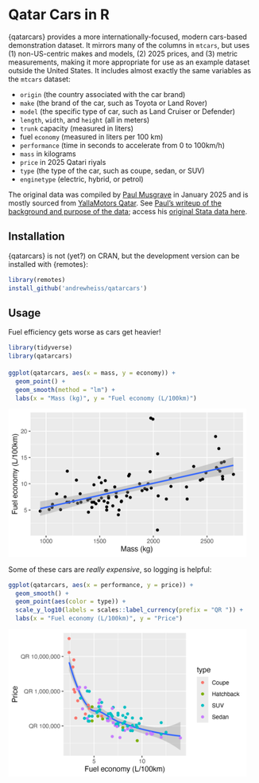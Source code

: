 

# Qatar Cars in R

{qatarcars} provides a more internationally-focused, modern cars-based
demonstration dataset. It mirrors many of the columns in `mtcars`, but
uses (1) non-US-centric makes and models, (2) 2025 prices, and (3)
metric measurements, making it more appropriate for use as an example
dataset outside the United States. It includes almost exactly the same
variables as the `mtcars` dataset:

-   `origin` (the country associated with the car brand)
-   `make` (the brand of the car, such as Toyota or Land Rover)
-   `model` (the specific type of car, such as Land Cruiser or Defender)
-   `length`, `width`, and `height` (all in meters)
-   `trunk` capacity (measured in liters)
-   fuel `economy` (measured in liters per 100 km)
-   `performance` (time in seconds to accelerate from 0 to 100km/h)
-   `mass` in kilograms
-   `price` in 2025 Qatari riyals
-   `type` (the type of the car, such as coupe, sedan, or SUV)
-   `enginetype` (electric, hybrid, or petrol)

The original data was compiled by [Paul
Musgrave](https://paulmusgrave.info/) in January 2025 and is mostly
sourced from [YallaMotors Qatar](https://qatar.yallamotor.com/). See
[Paul’s writeup of the background and purpose of the
data](https://open.substack.com/pub/musgrave/p/introducing-the-qatar-cars-dataset);
access his [original Stata data
here](https://github.com/profmusgrave/qatarcars).

## Installation

{qatarcars} is not (yet?) on CRAN, but the development version can be
installed with {remotes}:

``` r
library(remotes)
install_github('andrewheiss/qatarcars')
```

## Usage

Fuel efficiency gets worse as cars get heavier!

``` r
library(tidyverse)
library(qatarcars)

ggplot(qatarcars, aes(x = mass, y = economy)) +
  geom_point() +
  geom_smooth(method = "lm") +
  labs(x = "Mass (kg)", y = "Fuel economy (L/100km)")
```

<img src="man/figures/README-plot-mass-economy-1.png"
data-fig-align="center" width="480" />

Some of these cars are *really expensive*, so logging is helpful:

``` r
ggplot(qatarcars, aes(x = performance, y = price)) +
  geom_smooth() +
  geom_point(aes(color = type)) +
  scale_y_log10(labels = scales::label_currency(prefix = "QR ")) +
  labs(x = "Fuel economy (L/100km)", y = "Price")
```

<img src="man/figures/README-plot-performance-price-1.png"
data-fig-align="center" width="480" />

